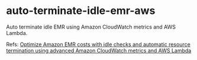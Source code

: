 # auto-terminate-idle-emr-aws
Auto terminate idle EMR using Amazon CloudWatch metrics and AWS Lambda.

Refs: [Optimize Amazon EMR costs with idle checks and automatic resource termination using advanced Amazon CloudWatch metrics and AWS Lambda](https://aws.amazon.com/blogs/big-data/optimize-amazon-emr-costs-with-idle-checks-and-automatic-resource-termination-using-advanced-amazon-cloudwatch-metrics-and-aws-lambda/)
